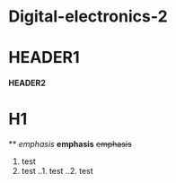# Digital-electronics-2

# HEADER1
#### HEADER2

H1
======

** *emphasis* **emphasis**  ~~emphasis~~

1. test
2. test
..1. test
..2. test

